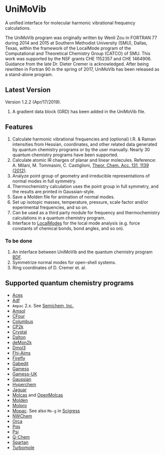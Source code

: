 # UniMoVib
A unified interface for molecular harmonic vibrational frequency calculations.

The UniMoVib program was originally written by Wenli Zou in FORTRAN 77 during 2014 and 2015 at Southern Methodist University (SMU), Dallas, Texas, within the framework of the LocalMode program of the Computational and Theoretical Chemistry Group (CATCO} of SMU. This work was supported by the NSF grants CHE 1152357 and CHE 1464906. Guidance from the late Dr. Dieter Cremer is acknowledged. After being rewritten in Fortran 90 in the spring of 2017, UniMoVib has been released as a stand-alone program.

## Latest Version
Version 1.2.2 (Apr/17/2019).

1. A gradient data block (GRD) has been added in the UniMoVib file.

## Features

1. Calculate harmonic vibrational frequencies and (optional) I.R. & Raman intensities from Hessian, coordinates, and other related data generated by quantum chemistry programs or by the user manually. Nearly 30 quantum chemistry programs have been supported.
2. Calculate atomic IR charges of planar and linear molecules. Reference: A. Milani, M. Tommasini, C. Castiglioni, [Theor. Chem. Acc. 131, 1139 (2012)](https://rd.springer.com/article/10.1007/s00214-012-1139-5).
3. Analyze point group of geometry and irreducible representations of normal modes in full symmetry.
4. Thermochemistry calculation uses the point group in full symmetry, and the results are printed in Gaussian-style.
5. Save a Molden file for animation of normal modes.
6. Set up isotopic masses, temperature, pressure, scale factor and/or experimental frequencies, and so on.
7. Can be used as a third party module for frequency and thermochemistry calculations in a quantum chemistry program.
8. Interface to [LocalModes](https://github.com/catco-smu) for the local mode analysis (e.g. force constants of chemical bonds, bond angles, and so on).

### To be done

1. An interface between UniMoVib and the quantum chemistry program [BDF](http://182.92.69.169:7226/).
2. Symmetrize normal modes for open-shell systems.
3. Ring coordinates of D. Cremer et. al.

## Supported quantum chemistry programs

* [Aces](http://www.qtp.ufl.edu/ACES/)
* [Adf](http://www.scm.com/)
* `Ampac` 2.x. See [Semichem, Inc.](http://www.semichem.com/)
* [Amsol](http://comp.chem.umn.edu/amsol/)
* [CFour](http://www.cfour.de/)
* [Columbus](http://www.univie.ac.at/columbus/)
* [CP2k](http://www.cp2k.org/)
* [Crystal](http://www.crystal.unito.it/)
* [Dalton](http://daltonprogram.org/)
* [deMon2k](http://www.demon-software.com/public_html/)
* [Dmol3](http://accelrys.com/)
* [Fhi-Aims](https://aimsclub.fhi-berlin.mpg.de/)
* [Firefly](http://classic.chem.msu.su/gran/gamess/)
* [Gabedit](http://gabedit.sourceforge.net/)
* [Gamess](http://www.msg.chem.iastate.edu/gamess/)
* [Gamess-UK](http://www.cfs.dl.ac.uk/)
* [Gaussian](http://www.gaussian.com/)
* [Hyperchem](http://www.hyper.com/)
* [Jaguar](http://www.schrodinger.com/)
* [Molcas](http://www.molcas.org/) and [OpenMolcas](https://gitlab.com/Molcas/OpenMolcas)
* [Molden](http://www.cmbi.ru.nl/molden/molden.html)
* [Molpro](http://www.molpro.net/)
* [Mopac](http://openmopac.net/). See also `Mo-g` in [Scigress](http://www.scigress.com/)
* [NWChem](http://www.nwchem-sw.org/index.php/Main_Page)
* [Orca](https://orcaforum.kofo.mpg.de)
* [Pqs](http://www.pqs-chem.com/)
* [Psi](http://www.psicode.org/)
* [Q-Chem](http://www.q-chem.com/)
* [Spartan](http://www.wavefun.com/)
* [Turbomole](http://www.cosmologic.de/)
